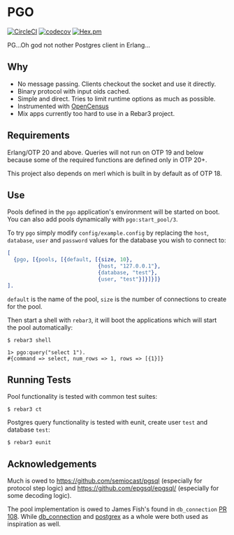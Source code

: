 # PGO

[![CircleCI](https://circleci.com/gh/SpaceTime-IoT/pgo.svg?style=svg)](https://circleci.com/gh/SpaceTime-IoT/pgo)
[![codecov](https://codecov.io/gh/SpaceTime-IoT/pgo/branch/master/graph/badge.svg)](https://codecov.io/gh/SpaceTime-IoT/pgo)
[![Hex.pm](https://img.shields.io/hexpm/v//pgo.svg?maxAge=2592000)](https://hex.pm/packages/pgo)

PG...Oh god not nother Postgres client in Erlang...

## Why

* No message passing. Clients checkout the socket and use it directly.
* Binary protocol with input oids cached.
* Simple and direct. Tries to limit runtime options as much as possible.
* Instrumented with [OpenCensus](https://github.com/census-instrumentation/opencensus-erlang)
* Mix apps currently too hard to use in a Rebar3 project. 

## Requirements

Erlang/OTP 20 and above. Queries will not run on OTP 19 and below because some of the required functions are defined only in OTP 20+.

This project also depends on merl which is built in by default as of OTP 18.

## Use

Pools defined in the `pgo` application's environment will be started on boot. You can also add pools dynamically with `pgo:start_pool/3`.

To try `pgo` simply modify `config/example.config` by replacing the `host`, `database`, `user` and `password` values for the database you wish to connect to:

```erlang
[
  {pgo, [{pools, [{default, [{size, 10},
                             {host, "127.0.0.1"},
                             {database, "test"},
                             {user, "test"}]}]}]}
].
```

`default` is the name of the pool, `size` is the number of connections to create for the pool.

Then start a shell with `rebar3`, it will boot the applications which will start the pool automatically:

```shell
$ rebar3 shell 

1> pgo:query("select 1").
#{command => select, num_rows => 1, rows => [{1}]}
```

## Running Tests

Pool functionality is tested with common test suites:

```
$ rebar3 ct
```

Postgres query functionality is tested with eunit, create user `test` and database `test`:

```
$ rebar3 eunit
```

## Acknowledgements

Much is owed to https://github.com/semiocast/pgsql (especially for protocol step logic) and https://github.com/epgsql/epgsql/ (especially for some decoding logic).

The pool implementation is owed to James Fish's found in `db_connection` [PR 108](https://github.com/elixir-ecto/db_connection/pull/108). While [db_connection](https://github.com/elixir-ecto/db_connection) and [postgrex](https://github.com/elixir-ecto/postgrex) as a whole were both used as inspiration as well.
